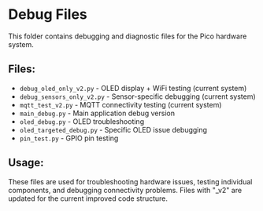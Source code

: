 # Debug Files

This folder contains debugging and diagnostic files for the Pico hardware system.

## Files:
- `debug_oled_only_v2.py` - OLED display + WiFi testing (current system)
- `debug_sensors_only_v2.py` - Sensor-specific debugging (current system)
- `mqtt_test_v2.py` - MQTT connectivity testing (current system)
- `main_debug.py` - Main application debug version
- `oled_debug.py` - OLED troubleshooting
- `oled_targeted_debug.py` - Specific OLED issue debugging
- `pin_test.py` - GPIO pin testing

## Usage:
These files are used for troubleshooting hardware issues, testing individual components, and debugging connectivity problems. Files with "_v2" are updated for the current improved code structure.
